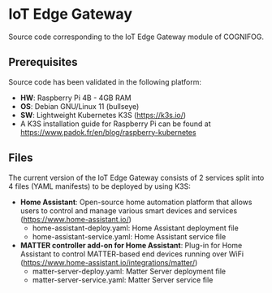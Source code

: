 # IoT Edge Gateway
Source code corresponding to the IoT Edge Gateway module of COGNIFOG.

## Prerequisites
Source code has been validated in the following platform:
- **HW**: Raspberry Pi 4B - 4GB RAM
- **OS**: Debian GNU/Linux 11 (bullseye)
- **SW**: Lightweight Kubernetes K3S (https://k3s.io/)
- A K3S installation guide for Raspberry Pi can be found at https://www.padok.fr/en/blog/raspberry-kubernetes

## Files
The current version of the IoT Edge Gateway consists of 2 services split into 4 files (YAML manifests) to be deployed by using K3S:
- **Home Assistant**: Open-source home automation platform that allows users to control and manage various smart devices and services (https://www.home-assistant.io/)
  - home-assistant-deploy.yaml: Home Assistant deployment file
  - home-assistant-service.yaml: Home Assistant service file
- **MATTER controller add-on for Home Assistant**: Plug-in for Home Assistant to control MATTER-based end devices running over WiFi (https://www.home-assistant.io/integrations/matter/)
  - matter-server-deploy.yaml: Matter Server deployment file
  - matter-server-service.yaml: Matter Server service file
